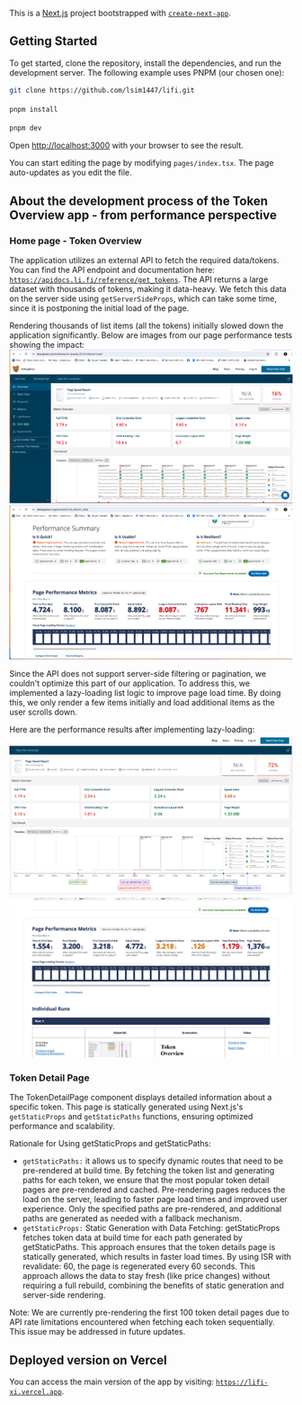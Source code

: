 This is a [Next.js](https://nextjs.org/) project bootstrapped with [`create-next-app`](https://github.com/vercel/next.js/tree/canary/packages/create-next-app).

## Getting Started

To get started, clone the repository, install the dependencies, and run the development server. The following example uses PNPM (our chosen one):

```bash
git clone https://github.com/lsim1447/lifi.git

pnpm install

pnpm dev

```

Open [http://localhost:3000](http://localhost:3000) with your browser to see the result.

You can start editing the page by modifying `pages/index.tsx`. The page auto-updates as you edit the file.

## About the development process of the Token Overview app - from performance perspective

### Home page - Token Overview

The application utilizes an external API to fetch the required data/tokens. You can find the API endpoint and documentation here: [`https://apidocs.li.fi/reference/get_tokens`](https://apidocs.li.fi/reference/get_tokens). The API returns a large dataset with thousands of tokens, making it data-heavy. We fetch this data on the server side using `getServerSideProps`, which can take some time, since it is postponing the initial load of the page.

Rendering thousands of list items (all the tokens) initially slowed down the application significantly. Below are images from our page performance tests showing the impact:
![Main page, without lazy-rendering](public/documentation/debug-bear-main-home-page-serverSideProps.png)
![Main page, without lazy-rendering](public/documentation/webpagetest-main-home-page-serverSideProps.png)

Since the API does not support server-side filtering or pagination, we couldn't optimize this part of our application. To address this, we implemented a lazy-loading list logic to improve page load time. By doing this, we only render a few items initially and load additional items as the user scrolls down.

Here are the performance results after implementing lazy-loading:
![Main page, with lazy-rendering](public/documentation/debug-bear-lazy-loading.png)
![Main page, with lazy-rendering](public/documentation/webpagetest-lazy-loading.png)

### Token Detail Page

The TokenDetailPage component displays detailed information about a specific token. This page is statically generated using Next.js's `getStaticProps` and `getStaticPaths` functions, ensuring optimized performance and scalability.

Rationale for Using getStaticProps and getStaticPaths:

- `getStaticPaths:` it allows us to specify dynamic routes that need to be pre-rendered at build time. By fetching the token list and generating paths for each token, we ensure that the most popular token detail pages are pre-rendered and cached. Pre-rendering pages reduces the load on the server, leading to faster page load times and improved user experience. Only the specified paths are pre-rendered, and additional paths are generated as needed with a fallback mechanism.
- `getStaticProps:` Static Generation with Data Fetching: getStaticProps fetches token data at build time for each path generated by getStaticPaths. This approach ensures that the token details page is statically generated, which results in faster load times. By using ISR with revalidate: 60, the page is regenerated every 60 seconds. This approach allows the data to stay fresh (like price changes) without requiring a full rebuild, combining the benefits of static generation and server-side rendering.

Note: We are currently pre-rendering the first 100 token detail pages due to API rate limitations encountered when fetching each token sequentially. This issue may be addressed in future updates.

## Deployed version on Vercel

You can access the main version of the app by visiting: [`https://lifi-xi.vercel.app`](https://lifi-xi.vercel.app).
